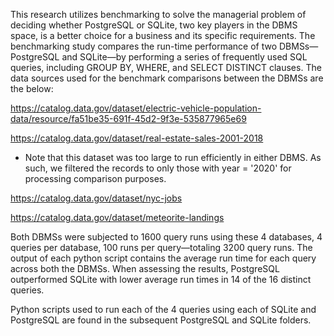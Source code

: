 This research utilizes benchmarking to solve the managerial problem of deciding whether PostgreSQL or SQLite, two key players in the DBMS space, is a better choice for a business and its specific requirements. 
The benchmarking study compares the run-time performance of two DBMSs—PostgreSQL and SQLite—by performing a series of frequently used SQL queries, including GROUP BY, WHERE, and SELECT DISTINCT clauses.
The data sources used for the benchmark comparisons between the DBMSs are the below:

https://catalog.data.gov/dataset/electric-vehicle-population-data/resource/fa51be35-691f-45d2-9f3e-535877965e69

https://catalog.data.gov/dataset/real-estate-sales-2001-2018
- Note that this dataset was too large to run efficiently in either DBMS. As such, we filtered the records to only those with year = '2020' for processing comparison purposes.

https://catalog.data.gov/dataset/nyc-jobs 

https://catalog.data.gov/dataset/meteorite-landings 

Both DBMSs were subjected to 1600 query runs using these 4 databases, 4 queries per database, 100 runs per query—totaling 3200 query runs.
The output of each python script contains the average run time for each query across both the DBMSs. When assessing the results, 
PostgreSQL outperformed SQLite with lower average run times in 14 of the 16 distinct queries.

Python scripts used to run each of the 4 queries using each of SQLite and PostgreSQL are found in the subsequent PostgreSQL and SQLite folders.
